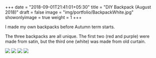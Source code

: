+++
date = "2018-09-01T21:41:01+05:30"
title = "DIY Backpack (August 2018)"
draft = false
image = "img/portfolio/BackpackWhite.jpg"
showonlyimage = true
weight = 1
+++

I made my own backpacks before Autumn term starts. 

<!--more-->

The three backpacks are all unique. The first two (red and purple) were made from satin, but the third one (white) was made from old curtain. 

![](/img/portfolio/BackpackRed.jpg)
![](/img/portfolio/BackpackPurple.jpg)
![](/img/portfolio/BackpackPurple2.jpg)
![](/img/portfolio/BackpackWhite.jpg)